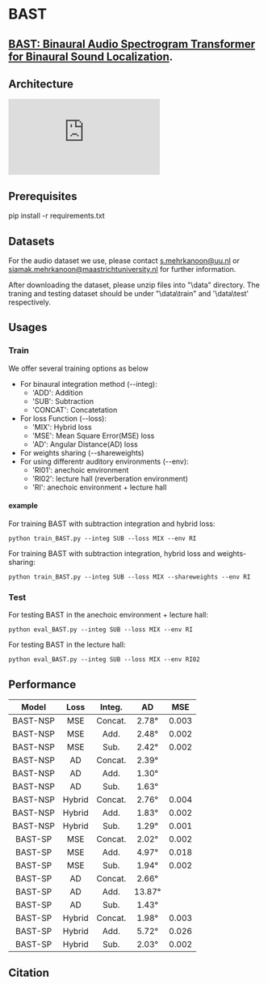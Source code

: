 # BAST

[BAST: Binaural Audio Spectrogram Transformer for Binaural Sound Localization]().
---
## Architecture

![BAST](https://github.com/ShengKuangCN/BAST/blob/main/figure/01.BAST_architecture.pdf)

## Prerequisites

  pip install -r requirements.txt

## Datasets

For the audio dataset we use, please contact s.mehrkanoon@uu.nl or siamak.mehrkanoon@maastrichtuniversity.nl for further information.

After downloading the dataset, please unzip files into "\data" directory. The traning and testing dataset should be under "\data\train" and '\data\test' respectively.

## Usages

### Train
We offer several training options as below
* For binaural integration method (--integ): 
   * 'ADD': Addition 
   * 'SUB': Subtraction
   * 'CONCAT': Concatetation
* For loss Function (--loss): 
   * 'MIX': Hybrid loss
   * 'MSE': Mean Square Error(MSE) loss
   * 'AD': Angular Distance(AD) loss
* For weights sharing (--shareweights)
* For using differentr auditory environments (--env): 
   * 'RI01': anechoic environment
   * 'RI02': lecture hall (reverberation environment)
   * 'RI': anechoic environment + lecture hall

#### example
For training BAST with subtraction integration and hybrid loss:
    
    python train_BAST.py --integ SUB --loss MIX --env RI

For training BAST with subtraction integration, hybrid loss and weights-sharing:
    
    python train_BAST.py --integ SUB --loss MIX --shareweights --env RI

### Test

For testing BAST in the anechoic environment + lecture hall:
    
    python eval_BAST.py --integ SUB --loss MIX --env RI

For testing BAST in the lecture hall:

    python eval_BAST.py --integ SUB --loss MIX --env RI02

## Performance

Model | Loss | Integ. | AD | MSE
:---: | :---: | :---: | :---: | :---:
BAST-NSP  | MSE | Concat. | 2.78° | 0.003
BAST-NSP  | MSE | Add. | 2.48° | 0.002
BAST-NSP  | MSE | Sub. | 2.42° | 0.002
BAST-NSP  | AD | Concat. |2.39° | 
BAST-NSP  | AD | Add. |1.30° | 
BAST-NSP  | AD | Sub. |1.63° | 
BAST-NSP  | Hybrid | Concat. |2.76° | 0.004
BAST-NSP  | Hybrid | Add. |1.83° | 0.002
BAST-NSP  | Hybrid | Sub. |1.29° | 0.001
BAST-SP  | MSE | Concat. |2.02° | 0.002
BAST-SP  | MSE | Add. |4.97° | 0.018
BAST-SP  | MSE | Sub. |1.94° | 0.002
BAST-SP  | AD | Concat. |2.66° | 
BAST-SP  | AD | Add. |13.87° | 
BAST-SP  | AD | Sub. |1.43° | 
BAST-SP  | Hybrid | Concat. |1.98° | 0.003
BAST-SP  | Hybrid | Add. |5.72° | 0.026
BAST-SP  | Hybrid | Sub. |2.03° | 0.002

## Citation

